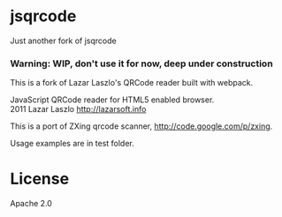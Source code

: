 # jsqrcode

Just another fork of jsqrcode

### Warning: WIP, don't use it for now, deep under construction

This is a fork of Lazar Laszlo's QRCode reader built with webpack.  

JavaScript QRCode reader for HTML5 enabled browser.  
2011 Lazar Laszlo  http://lazarsoft.info  

This is a port of ZXing qrcode scanner, http://code.google.com/p/zxing.  

Usage examples are in test folder.

# License

Apache 2.0
